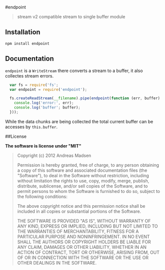 #endpoint

> stream v2 compatible stream to single buffer module

## Installation

```sheel
npm install endpoint
```

## Documentation

`endpoint` is a `WriteStream` there converts a stream to a buffer, it also
collectes stream errors.

```JavaScript
  var fs = require('fs';
  var endpoint = require('endpoint');

  fs.createReadStream(__filename).pipe(endpoint(function (err, buffer) {
    console.log('error:', err);
    console.log('buffer'; buffer);
  }));
```

While the data chunks are being collected the total current buffer can be
accesses by `this.buffer`.

##License

**The software is license under "MIT"**

> Copyright (c) 2012 Andreas Madsen
>
> Permission is hereby granted, free of charge, to any person obtaining a copy
> of this software and associated documentation files (the "Software"), to deal
> in the Software without restriction, including without limitation the rights
> to use, copy, modify, merge, publish, distribute, sublicense, and/or sell
> copies of the Software, and to permit persons to whom the Software is
> furnished to do so, subject to the following conditions:
>
> The above copyright notice and this permission notice shall be included in
> all copies or substantial portions of the Software.
>
> THE SOFTWARE IS PROVIDED "AS IS", WITHOUT WARRANTY OF ANY KIND, EXPRESS OR
> IMPLIED, INCLUDING BUT NOT LIMITED TO THE WARRANTIES OF MERCHANTABILITY,
> FITNESS FOR A PARTICULAR PURPOSE AND NONINFRINGEMENT. IN NO EVENT SHALL THE
> AUTHORS OR COPYRIGHT HOLDERS BE LIABLE FOR ANY CLAIM, DAMAGES OR OTHER
> LIABILITY, WHETHER IN AN ACTION OF CONTRACT, TORT OR OTHERWISE, ARISING FROM,
> OUT OF OR IN CONNECTION WITH THE SOFTWARE OR THE USE OR OTHER DEALINGS IN
> THE SOFTWARE.
